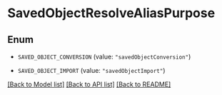 # SavedObjectResolveAliasPurpose

## Enum


* `SAVED_OBJECT_CONVERSION` (value: `"savedObjectConversion"`)

* `SAVED_OBJECT_IMPORT` (value: `"savedObjectImport"`)


[[Back to Model list]](../README.md#documentation-for-models) [[Back to API list]](../README.md#documentation-for-api-endpoints) [[Back to README]](../README.md)


